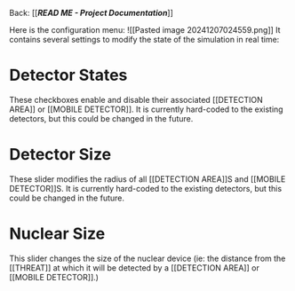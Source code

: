 Back: [[___READ ME - Project Documentation___]]

Here is the configuration menu:
![[Pasted image 20241207024559.png]]
It contains several settings to modify the state of the simulation in real time:

# Detector States
These checkboxes enable and disable their associated [[DETECTION AREA]] or [[MOBILE DETECTOR]]. It is currently hard-coded to the existing detectors, but this could be changed in the future.

# Detector Size
These slider modifies the radius of all [[DETECTION AREA]]S and [[MOBILE DETECTOR]]S. It is currently hard-coded to the existing detectors, but this could be changed in the future.

# Nuclear Size
This slider changes the size of the nuclear device (ie: the distance from the [[THREAT]] at which it will be detected by a [[DETECTION AREA]] or [[MOBILE DETECTOR]].)